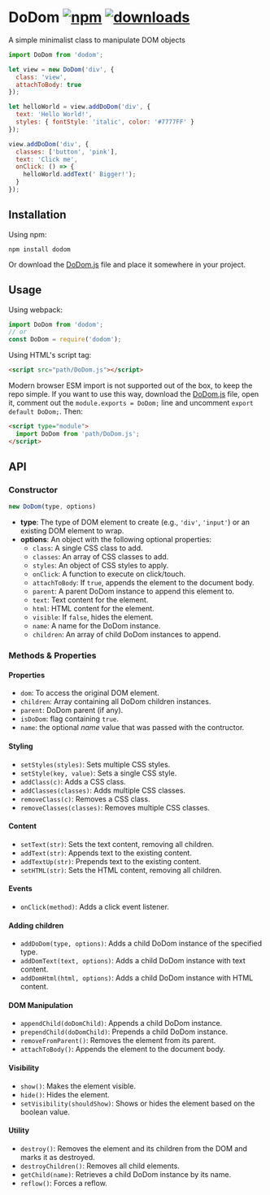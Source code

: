 # DoDom [![npm](https://img.shields.io/npm/v/dodom)](https://www.npmjs.com/package/dodom) [![downloads](https://img.shields.io/npm/dm/dodom)](https://www.npmjs.com/package/dodom)

A simple minimalist class to manipulate DOM objects

```js
import DoDom from 'dodom';

let view = new DoDom('div', {
  class: 'view',
  attachToBody: true
});

let helloWorld = view.addDoDom('div', {
  text: 'Hello World!',
  styles: { fontStyle: 'italic', color: '#7777FF' }
});

view.addDoDom('div', {
  classes: ['button', 'pink'],
  text: 'Click me',
  onClick: () => {
    helloWorld.addText(' Bigger!');
  }
});
```

## Installation

Using npm:
```
npm install dodom
```
Or download the [DoDom.js](DoDom.js) file and place it somewhere in your project.

## Usage

Using webpack:
```js
import DoDom from 'dodom';
// or
const DoDom = require('dodom');
```

Using HTML's script tag:
```html
<script src="path/DoDom.js"></script>
```
Modern browser ESM import is not supported out of the box, to keep the repo simple. If you want to use this way, download the [DoDom.js](DoDom.js) file, open it, comment out the `module.exports = DoDom;` line and uncomment `export default DoDom;`. Then:
```html
<script type="module">
  import DoDom from 'path/DoDom.js';
</script>
```

## API

### Constructor
```js
new DoDom(type, options)
```
- **type**: The type of DOM element to create (e.g., `'div'`, `'input'`) or an existing DOM element to wrap.
- **options**: An object with the following optional properties:
  - `class`: A single CSS class to add.
  - `classes`: An array of CSS classes to add.
  - `styles`: An object of CSS styles to apply.
  - `onClick`: A function to execute on click/touch.
  - `attachToBody`: If `true`, appends the element to the document body.
  - `parent`: A parent DoDom instance to append this element to.
  - `text`: Text content for the element.
  - `html`: HTML content for the element.
  - `visible`: If `false`, hides the element.
  - `name`: A name for the DoDom instance.
  - `children`: An array of child DoDom instances to append.

### Methods & Properties

#### Properties
- `dom`: To access the original DOM element.
- `children`: Array containing all DoDom children instances.
- `parent`: DoDom parent (if any).
- `isDoDom`: flag containing `true`.
- `name`: the optional *name* value that was passed with the contructor.

#### Styling
- `setStyles(styles)`: Sets multiple CSS styles.
- `setStyle(key, value)`: Sets a single CSS style.
- `addClass(c)`: Adds a CSS class.
- `addClasses(classes)`: Adds multiple CSS classes.
- `removeClass(c)`: Removes a CSS class.
- `removeClasses(classes)`: Removes multiple CSS classes.

#### Content
- `setText(str)`: Sets the text content, removing all children.
- `addText(str)`: Appends text to the existing content.
- `addTextUp(str)`: Prepends text to the existing content.
- `setHTML(str)`: Sets the HTML content, removing all children.

#### Events
- `onClick(method)`: Adds a click event listener.

#### Adding children
- `addDoDom(type, options)`: Adds a child DoDom instance of the specified type.
- `addDomText(text, options)`: Adds a child DoDom instance with text content.
- `addDomHtml(html, options)`: Adds a child DoDom instance with HTML content.

#### DOM Manipulation
- `appendChild(doDomChild)`: Appends a child DoDom instance.
- `prependChild(doDomChild)`: Prepends a child DoDom instance.
- `removeFromParent()`: Removes the element from its parent.
- `attachToBody()`: Appends the element to the document body.

#### Visibility
- `show()`: Makes the element visible.
- `hide()`: Hides the element.
- `setVisibility(shouldShow)`: Shows or hides the element based on the boolean value.

#### Utility
- `destroy()`: Removes the element and its children from the DOM and marks it as destroyed.
- `destroyChildren()`: Removes all child elements.
- `getChild(name)`: Retrieves a child DoDom instance by its name.
- `reflow()`: Forces a reflow.
